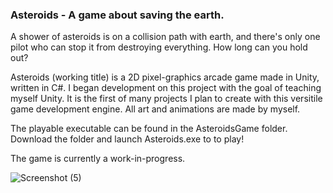 ### Asteroids - A game about saving the earth.

A shower of asteroids is on a collision path with earth, and there's only one pilot who can stop it from destroying everything. How long can you hold out?

Asteroids (working title) is a 2D pixel-graphics arcade game made in Unity, written in C#. I began development on this project with the goal of teaching myself Unity. It is the first of many projects I plan to create with this versitile game development engine. All art and animations are made by myself.

The playable executable can be found in the AsteroidsGame folder. Download the folder and launch Asteroids.exe to to play! 

The game is currently a work-in-progress.

![Screenshot (5)](https://github.com/user-attachments/assets/a224ddcd-7afc-46c1-85aa-3f8fd697340f)
